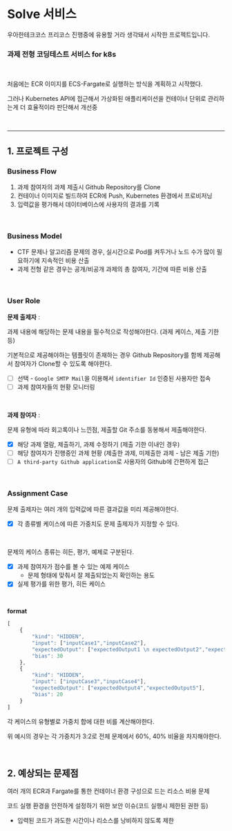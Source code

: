 # Solve 서비스

우아한테크코스 프리코스 진행중에 유용할 거라 생각돼서 시작한 프로젝트입니다.



### 과제 전형 코딩테스트 서비스 for k8s

<br>

처음에는 ECR 이미지를 ECS-Fargate로 실행하는 방식을 계획하고 시작했다.

그러나 Kubernetes API에 접근해서 가상화된 애플리케이션을 컨테이너 단위로 관리하는게 더 효율적이라 판단해서 개선중

<br>

---


## 1. 프로젝트 구성

### Business Flow

1. 과제 참여자의 과제 제출시 Github Repository를 Clone
2. 컨테이너 이미지로 빌드하여 ECR에 Push, Kubernetes 환경에서 프로비저닝
3. 입력값을 평가해서 데이터베이스에 사용자의 결과를 기록

<br>

### Business Model

- CTF 문제나 알고리즘 문제의 경우, 실시간으로 Pod를 켜두거나 노드 수가 많이 필요하기에 지속적인 비용 산출
- 과제 전형 같은 경우는 공개/비공개 과제의 총 참여자, 기간에 따른 비용 산출

<br>

### User Role

**문제 출제자** :

과제 내용에 해당하는 문제 내용을 필수적으로 작성해야한다. (과제 케이스, 제출 기한 등)

기본적으로 제공해야하는 템플릿이 존재하는 경우 Github Repository를 함께 제공해서 참여자가 Clone할 수 있도록 해야한다.


- [ ] 선택 - `Google SMTP Mail`을 이용해서 `identifier Id` 인증된 사용자만 접속
- [ ] 과제 참여자들의 현황 모니터링

<br>

**과제 참여자** :

문제 유형에 따라 회고록이나 느낀점, 제출할 Git 주소를 동봉해서 제출해야한다.

- [x] 해당 과제 열람, 제출하기, 과제 수정하기 (제출 기한 이내인 경우)
- [ ] 해당 참여자가 진행중인 과제 현황 (제출한 과제, 미제출한 과제 - 남은 제출 기한)
- [ ] `A third-party Github application`로 사용자의 Github에 간편하게 접근

<br>

### Assignment Case
문제 출제자는 여러 개의 입력값에 따른 결과값을 미리 제공해야한다.
- [x] 각 종류별 케이스에 따른 가중치도 문제 출제자가 지정할 수 있다.

<br>

문제의 케이스 종류는 히든, 평가, 예제로 구분된다.
- [x] 과제 참여자가 점수를 볼 수 있는 예제 케이스
   - 문제 형태에 맞춰서 잘 제출되었는지 확인하는 용도 
- [x] 실제 평가를 위한 평가, 히든 케이스

<br>

**format**

```jsx
[
    {
        "kind": "HIDDEN",
        "input": ["inputCase1","inputCase2"],
        "expectedOutput": ["expectedOutput1 \n expectedOutput2","expectedOutput3"],
        "bias": 30
    },
    {
        "kind": "HIDDEN",
        "input": ["inputCase3","inputCase4"],
        "expectedOutput": ["expectedOutput4","expectedOutput5"],
        "bias": 20
    }
]
```

각 케이스의 유형별로 가중치 합에 대한 비를 계산해야한다.

위 예시의 경우는 각 가중치가 3:2로 전체 문제에서 60%, 40% 비율을 차지해야한다.


<br>

## 2. 예상되는 문제점

여러 개의 ECR과 Fargate를 통한 컨테이너 환경 구성으로 드는 리소스 비용 문제

코드 실행 환경을 안전하게 설정하기 위한 보안 이슈(코드 실행시 제한된 권한 등)

- 입력된 코드가 과도한 시간이나 리소스를 낭비하지 않도록 제한
